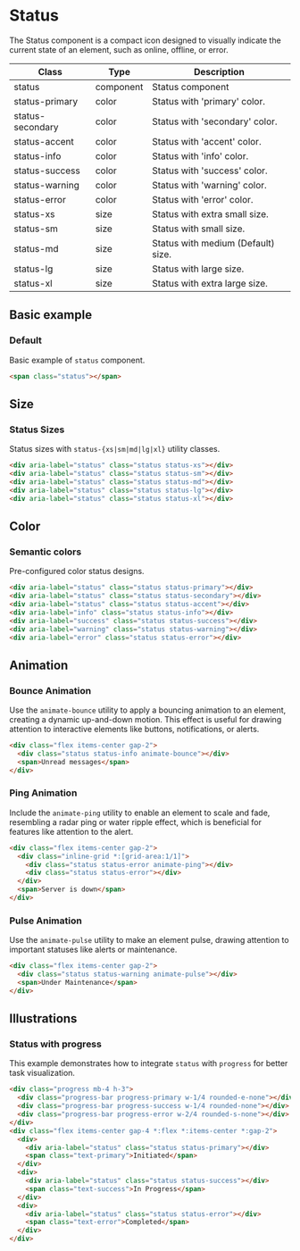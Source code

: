 # Status

The Status component is a compact icon designed to visually indicate the current state of an element, such as online, offline, or error.

<!-- Class table -->

| Class | Type | Description |
| --- | --- | --- |
| status | component | Status component |
| status-primary | color | Status with 'primary' color. |
| status-secondary | color | Status with 'secondary' color. |
| status-accent | color | Status with 'accent' color. |
| status-info | color | Status with 'info' color. |
| status-success | color | Status with 'success' color. |
| status-warning | color | Status with 'warning' color. |
| status-error | color | Status with 'error' color. |
| status-xs | size | Status with extra small size. |
| status-sm | size | Status with small size. |
| status-md | size | Status with medium (Default) size. |
| status-lg | size | Status with large size. |
| status-xl | size | Status with extra large size. |


<!-------------------- Basic example -------------------->

## Basic example

<!-- Default -->

### Default

Basic example of `status` component.

```html
<span class="status"></span>
```

<!-------------------- Size -------------------->

## Size

<!-- Status Sizes -->

### Status Sizes

Status sizes with `status-{xs|sm|md|lg|xl}` utility classes.

```html
<div aria-label="status" class="status status-xs"></div>
<div aria-label="status" class="status status-sm"></div>
<div aria-label="status" class="status status-md"></div>
<div aria-label="status" class="status status-lg"></div>
<div aria-label="status" class="status status-xl"></div>
```

<!-------------------- Color -------------------->

## Color

<!-- Semantic colors -->

### Semantic colors

Pre-configured color status designs.

```html
<div aria-label="status" class="status status-primary"></div>
<div aria-label="status" class="status status-secondary"></div>
<div aria-label="status" class="status status-accent"></div>
<div aria-label="info" class="status status-info"></div>
<div aria-label="success" class="status status-success"></div>
<div aria-label="warning" class="status status-warning"></div>
<div aria-label="error" class="status status-error"></div>
```

<!-------------------- Animation -------------------->

## Animation

<!-- Bounce Animation -->

### Bounce Animation

Use the `animate-bounce` utility to apply a bouncing animation to an element, creating a dynamic up-and-down motion. This effect is useful for drawing attention to interactive elements like buttons, notifications, or alerts.

```html
<div class="flex items-center gap-2">
  <div class="status status-info animate-bounce"></div>
  <span>Unread messages</span>
</div>
```

<!-- Ping Animation -->

### Ping Animation

Include the `animate-ping` utility to enable an element to scale and fade, resembling a radar ping or water ripple effect, which is beneficial for features like attention to the alert.

```html
<div class="flex items-center gap-2">
  <div class="inline-grid *:[grid-area:1/1]">
    <div class="status status-error animate-ping"></div>
    <div class="status status-error"></div>
  </div>
  <span>Server is down</span>
</div>
```

<!-- Pulse Animation -->

### Pulse Animation

Use the `animate-pulse` utility to make an element pulse, drawing attention to important statuses like alerts or maintenance.

```html
<div class="flex items-center gap-2">
  <div class="status status-warning animate-pulse"></div>
  <span>Under Maintenance</span>
</div>
```

<!-------------------- Illustrations -------------------->

## Illustrations

<!-- Status with progress -->

### Status with progress

This example demonstrates how to integrate `status` with `progress` for better task visualization.

```html
<div class="progress mb-4 h-3">
  <div class="progress-bar progress-primary w-1/4 rounded-e-none"></div>
  <div class="progress-bar progress-success w-1/4 rounded-none"></div>
  <div class="progress-bar progress-error w-2/4 rounded-s-none"></div>
</div>
<div class="flex items-center gap-4 *:flex *:items-center *:gap-2">
  <div>
    <div aria-label="status" class="status status-primary"></div>
    <span class="text-primary">Initiated</span>
  </div>
  <div>
    <div aria-label="status" class="status status-success"></div>
    <span class="text-success">In Progress</span>
  </div>
  <div>
    <div aria-label="status" class="status status-error"></div>
    <span class="text-error">Completed</span>
  </div>
</div>
```
